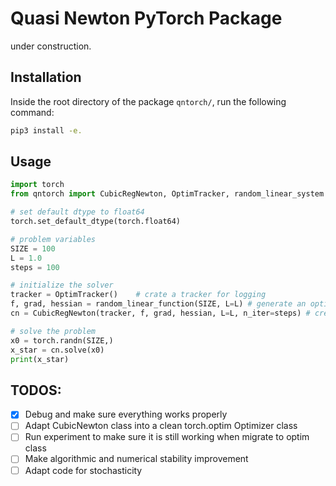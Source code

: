 # Quasi Newton PyTorch Package

under construction.

## Installation

Inside the root directory of the package `qntorch/`, run the following command:

```bash
pip3 install -e.
```

## Usage

```python
import torch
from qntorch import CubicRegNewton, OptimTracker, random_linear_system

# set default dtype to float64
torch.set_default_dtype(torch.float64)

# problem variables
SIZE = 100
L = 1.0
steps = 100

# initialize the solver
tracker = OptimTracker()    # crate a tracker for logging
f, grad, hessian = random_linear_function(SIZE, L=L) # generate an optim problem
cn = CubicRegNewton(tracker, f, grad, hessian, L=L, n_iter=steps) # create a solver

# solve the problem
x0 = torch.randn(SIZE,)
x_star = cn.solve(x0)
print(x_star)
```

## TODOS:

- [X] Debug and make sure everything works properly  
- [ ] Adapt CubicNewton class into a clean torch.optim Optimizer class
- [ ] Run experiment to make sure it is still working when migrate to optim class
- [ ] Make algorithmic and numerical stability improvement
- [ ] Adapt code for stochasticity
